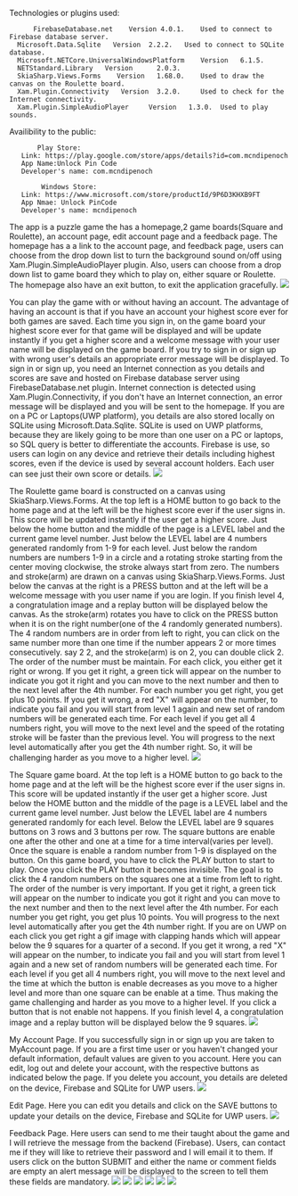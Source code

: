 Technologies or plugins used:

          FirebaseDatabase.net    Version 4.0.1.    Used to connect to Firebase database server.
	  Microsoft.Data.Sqlite   Version  2.2.2.   Used to connect to SQLite database.
	  Microsoft.NETCore.UniversalWindowsPlatform    Version   6.1.5.
	  NETStandard.Library   Version      2.0.3.
	  SkiaSharp.Views.Forms    Version   1.68.0.    Used to draw the canvas on the Roulette board.
	  Xam.Plugin.Connectivity   Version  3.2.0.     Used to check for the Internet connectivity.
	  Xam.Plugin.SimpleAudioPlayer     Version   1.3.0.  Used to play sounds.
	  
Availibility to the public:

           Play Store:
	   Link: https://play.google.com/store/apps/details?id=com.mcndipenoch
	   App Name:Unlock Pin Code
	   Developer's name: com.mcndipenoch
	   
	        Windows Store:
	   Link: https://www.microsoft.com/store/productId/9P6D3KHXB9FT
	   App Nmae: Unlock PinCode
	   Developer's name: mcndipenoch
	   
	   
The app is a puzzle game the has a homepage,2 game boards(Square and Roulette), an account page, edit account page and a feedback page.
The homepage has a a link to the account page, and feedback page, users can choose from the drop down list to turn the background sound on/off using Xam.Plugin.SimpleAudioPlayer plugin.
Also, users can choose from a drop down list to game board they which to play on, either square or Roulette.
The homepage also have an exit button, to exit the application gracefully.
![](screenshots/Homepage.JPG)

You can play the game with or without having an account.
The advantage of having an account is that if you have an account your highest score ever for both games are saved.
Each time you sign in, on the game board your highest score ever for that game will be displayed and will be update instantly if you get a higher score
and a welcome message with your user name will be displayed on the game board.
If you try to sign in or sign up with wrong user's details an appropriate error message will be displayed.
To sign in or sign up, you need an Internet connection as you details and scores are save and hosted on Firebase database server using FirebaseDatabase.net plugin.
Internet connection is detected using Xam.Plugin.Connectivity, if you don't have an Internet connection, an error message will be displayed and you will be sent to the homepage.
If you are on a PC or Laptops(UWP platform), you details are also stored locally on SQLite using Microsoft.Data.Sqlite.
SQLite is used on UWP platforms, because they are likely going to be more than one user on a PC or laptops, so SQL query is better to differentiate the accounts.
Firebase is use, so users can login on any device and retrieve their details including highest scores, even if the device is used by several account holders.
Each user can see just their own score or details.
![](screenshots/Account.JPG)

The Roulette game board is constructed on a canvas using SkiaSharp.Views.Forms.
At the top left is a HOME button to go back to the home page and at the left will be the highest score ever if the user signs in.
This score will be updated instantly if the user get a higher score.
Just below the home button and the middle of the page is a LEVEL label and the current game level number.
Just below the LEVEL label  are 4 numbers generated randomly from 1-9 for each level.
Just below the random numbers are numbers 1-9 in a circle and a rotating stroke starting from the center moving clockwise, the stroke always start from zero.
The numbers and stroke(arm) are drawn on a canvas using SkiaSharp.Views.Forms.
Just below the canvas at the right is a PRESS button and at the left will be a welcome message with you user name if you are login.
If you finish level 4, a congratulation image and a replay button will be displayed below the canvas.
As the stroke(arm) rotates you have to click on the PRESS button when it is on the right number(one of the 4 randomly generated numbers).
The 4 random numbers are in order from left to right, you can click on the same number  more than one time if the number appears 2 or more times consecutively.
say 2 2, and the stroke(arm) is on 2, you can double click 2.
The order of the number must be maintain.
For each click, you either get it right or wrong.
If you get it right, a green tick will appear on the number to indicate you got it right and you can move to the next number and then to the next level after the 4th number.
For each number you get right, you get plus 10 points.
If you get it wrong, a red "X" will appear on the number, to indicate you fail and you will start from level 1 again and new set of random numbers will be generated each time.
For each level if you get all 4 numbers right, you will move to the next level and the speed of the rotating stroke will be faster than the previous level.
You will progress to the next level automatically after you get the 4th number right.
So, it will be challenging harder as you move to a higher level.
![](screenshots/Roullete.JPG)

The Square game board.
At the top left is a HOME button to go back to the home page and at the left will be the highest score ever if the user signs in.
This score will be updated instantly if the user get a higher score.
Just below the HOME button and the middle of the page is a LEVEL label and the current game level number.
Just below the LEVEL label  are 4 numbers generated randomly for each level.
Below the LEVEL label are 9 squares buttons on 3 rows and 3 buttons per row.
The square buttons are enable one after the other and one at a time for a time interval(varies per level).
Once the square is enable a random number from 1-9 is displayed on the button. 
On this game board, you have to click the PLAY button to start to play. Once you click the PLAY button it becomes invisible.
The goal is to click the 4 random numbers on the squares one at a time from left to right. The order of the number is very important.
If you get it right, a green tick will appear on the number to indicate you got it right and you can move to the next number and then to the next level after the 4th number.
For each number you get right, you get plus 10 points.
You will progress to the next level automatically after you get the 4th number right.
If you are on UWP on each click you get right a gif image with clapping hands which will appear below the 9 squares for a quarter of a second.
If you get it wrong, a red "X" will appear on the number, to indicate you fail and you will start from level 1 again and a new set of random numbers will be generated each time.
For each level if you get all 4 numbers right, you will move to the next level and the time at which the button is enable decreases as you move  to a higher level
and more than one square can be enable at a time. Thus making the game challenging and harder as you move to a higher level.
If you click a button that is not enable not happens.
If you finish level 4, a congratulation image and a replay button will be displayed below the 9 squares.
![](screenshots/Square.JPG)

My Account Page.
If you successfully sign in or sign up you are taken to MyAccount page.
If you are a first time user or you haven't changed your default information, default values are given to you account.
Here you can edit, log out and delete your account, with the respective buttons as indicated below the page.
If you delete you account, you details are deleted on the device, Firebase and SQLite for UWP users.
![](screenshots/MyAccount.JPG)

Edit Page.
Here you can edit you details and click on the SAVE buttons to update your details on the device, Firebase and SQLite for UWP users.
![](screenshots/EditAccount.JPG)

Feedback Page.
Here users can send to me their taught about the game and I will retrieve the message from the backend (Firebase).
Users, can contact me if they will like to retrieve their password and I will email it to them.
If users click on the button SUBMIT and either the name or comment fields are empty an alert message will be displayed to the screen to tell them these
fields are mandatory.
![](screenshots/Feedback.JPG)
![](screenshots/NoInternet.JPG)
![](screenshots/UserPwError.JPG)
![](screenshots/UseAlredayUse.JPG)
![](screenshots/CommentError.JPG)
![](screenshots/SuccSendCom.JPG)



